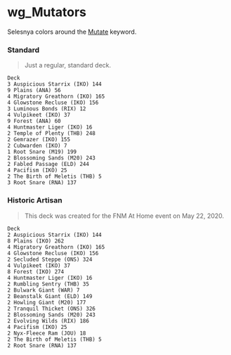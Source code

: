 # wg_Mutators
Selesnya colors around the [Mutate](https://mtg.gamepedia.com/Mutate) keyword.

### Standard
> Just a regular, standard deck.
```
Deck
3 Auspicious Starrix (IKO) 144
9 Plains (ANA) 56
4 Migratory Greathorn (IKO) 165
4 Glowstone Recluse (IKO) 156
3 Luminous Bonds (RIX) 12
4 Vulpikeet (IKO) 37
9 Forest (ANA) 60
4 Huntmaster Liger (IKO) 16
2 Temple of Plenty (THB) 248
2 Gemrazer (IKO) 155
2 Cubwarden (IKO) 7
1 Root Snare (M19) 199
2 Blossoming Sands (M20) 243
2 Fabled Passage (ELD) 244
4 Pacifism (IKO) 25
2 The Birth of Meletis (THB) 5
3 Root Snare (RNA) 137

```

### Historic Artisan
> This deck was created for the FNM At Home event on May 22, 2020.
```
Deck
2 Auspicious Starrix (IKO) 144
8 Plains (IKO) 262
4 Migratory Greathorn (IKO) 165
4 Glowstone Recluse (IKO) 156
2 Secluded Steppe (ONS) 324
4 Vulpikeet (IKO) 37
8 Forest (IKO) 274
4 Huntmaster Liger (IKO) 16
2 Rumbling Sentry (THB) 35
2 Bulwark Giant (WAR) 7
2 Beanstalk Giant (ELD) 149
2 Howling Giant (M20) 177
2 Tranquil Thicket (ONS) 326
2 Blossoming Sands (M20) 243
2 Evolving Wilds (RIX) 186
4 Pacifism (IKO) 25
2 Nyx-Fleece Ram (JOU) 18
2 The Birth of Meletis (THB) 5
2 Root Snare (RNA) 137

```